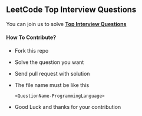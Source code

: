 ## LeetCode Top Interview Questions

You can join us to solve [**Top Interview Questions**](https://leetcode.com/problem-list/top-interview-questions/?sorting=W3t9XQ%3D%3D)

#### How To Contribute?
- Fork this repo
- Solve the question you want
- Send pull request with solution 
- The file name must be like this 
  ```
  <QuestionName-ProgrammingLanguage>

  ```

- Good Luck and thanks for your contribution
